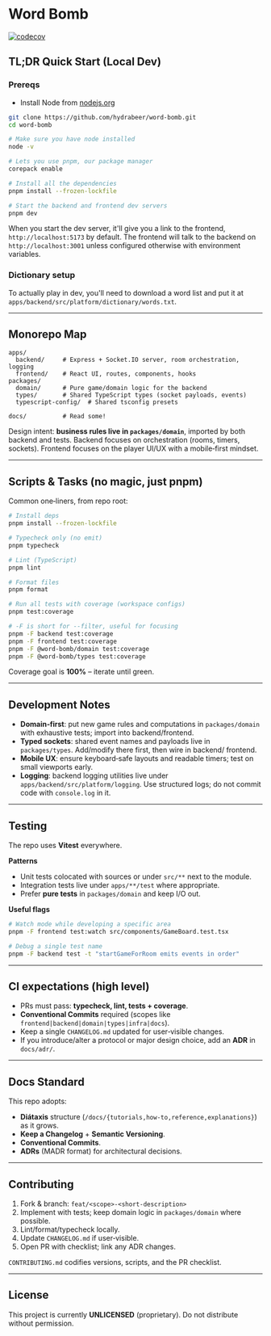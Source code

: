 # Word Bomb

[![codecov](https://codecov.io/gh/hydrabeer/word-bomb/graph/badge.svg?token=CZU4XTPVQK)](https://codecov.io/gh/hydrabeer/word-bomb)

## TL;DR Quick Start (Local Dev)

### Prereqs

- Install Node from [nodejs.org](https://nodejs.org/)

```bash
git clone https://github.com/hydrabeer/word-bomb.git
cd word-bomb

# Make sure you have node installed
node -v

# Lets you use pnpm, our package manager
corepack enable

# Install all the dependencies
pnpm install --frozen-lockfile

# Start the backend and frontend dev servers
pnpm dev
```

When you start the dev server, it'll give you a link to the frontend, `http://localhost:5173` by default. The frontend will talk to the backend on `http://localhost:3001` unless configured otherwise with environment variables.

### Dictionary setup

To actually play in dev, you'll need to download a word list and put it at `apps/backend/src/platform/dictionary/words.txt`.

---

## Monorepo Map

```
apps/
  backend/     # Express + Socket.IO server, room orchestration, logging
  frontend/    # React UI, routes, components, hooks
packages/
  domain/      # Pure game/domain logic for the backend
  types/       # Shared TypeScript types (socket payloads, events)
  typescript-config/  # Shared tsconfig presets

docs/          # Read some!
```

Design intent: **business rules live in `packages/domain`**, imported by both backend and tests. Backend focuses on orchestration (rooms, timers, sockets). Frontend focuses on the player UI/UX with a mobile‑first mindset.

---

## Scripts & Tasks (no magic, just pnpm)

Common one‑liners, from repo root:

```bash
# Install deps
pnpm install --frozen-lockfile

# Typecheck only (no emit)
pnpm typecheck

# Lint (TypeScript)
pnpm lint

# Format files
pnpm format

# Run all tests with coverage (workspace configs)
pnpm test:coverage

# -F is short for --filter, useful for focusing
pnpm -F backend test:coverage
pnpm -F frontend test:coverage
pnpm -F @word-bomb/domain test:coverage
pnpm -F @word-bomb/types test:coverage
```

Coverage goal is **100%** – iterate until green.

---

## Development Notes

- **Domain‑first**: put new game rules and computations in `packages/domain` with exhaustive tests; import into backend/frontend.
- **Typed sockets**: shared event names and payloads live in `packages/types`. Add/modify there first, then wire in backend/ frontend.
- **Mobile UX**: ensure keyboard‑safe layouts and readable timers; test on small viewports early.
- **Logging**: backend logging utilities live under `apps/backend/src/platform/logging`. Use structured logs; do not commit code with `console.log` in it.

---

## Testing

The repo uses **Vitest** everywhere.

**Patterns**

- Unit tests colocated with sources or under `src/**` next to the module.
- Integration tests live under `apps/**/test` where appropriate.
- Prefer **pure tests** in `packages/domain` and keep I/O out.

**Useful flags**

```bash
# Watch mode while developing a specific area
pnpm -F frontend test:watch src/components/GameBoard.test.tsx

# Debug a single test name
pnpm -F backend test -t "startGameForRoom emits events in order"
```

---

## CI expectations (high level)

- PRs must pass: **typecheck, lint, tests + coverage**.
- **Conventional Commits** required (scopes like `frontend|backend|domain|types|infra|docs`).
- Keep a single `CHANGELOG.md` updated for user‑visible changes.
- If you introduce/alter a protocol or major design choice, add an **ADR** in `docs/adr/`.

---

## Docs Standard

This repo adopts:

- **Diátaxis** structure (`/docs/{tutorials,how-to,reference,explanations}`) as it grows.
- **Keep a Changelog** + **Semantic Versioning**.
- **Conventional Commits**.
- **ADRs** (MADR format) for architectural decisions.

---

## Contributing

1. Fork & branch: `feat/<scope>-<short-description>`
2. Implement with tests; keep domain logic in `packages/domain` where possible.
3. Lint/format/typecheck locally.
4. Update `CHANGELOG.md` if user‑visible.
5. Open PR with checklist; link any ADR changes.

`CONTRIBUTING.md` codifies versions, scripts, and the PR checklist.

---

## License

This project is currently **UNLICENSED** (proprietary). Do not distribute without permission.

